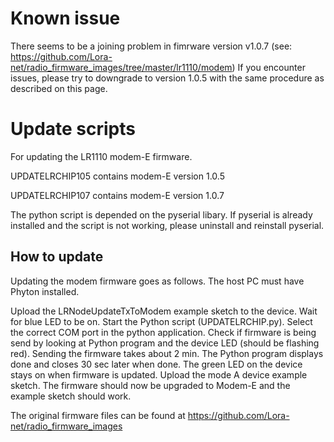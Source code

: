 # Known issue

There seems to be a joining problem in fimrware version v1.0.7 (see: https://github.com/Lora-net/radio_firmware_images/tree/master/lr1110/modem)
If you encounter issues, please try to downgrade to version 1.0.5 with the same procedure as described on this page.



# Update scripts

For updating the LR1110 modem-E firmware.

UPDATELRCHIP105 contains modem-E version 1.0.5

UPDATELRCHIP107 contains modem-E version 1.0.7

The python script is depended on the pyserial libary. If pyserial is already installed and the script is not working, please uninstall and reinstall pyserial.

## How to update
Updating the modem firmware goes as follows. The host PC must have Phyton installed.

Upload the LRNodeUpdateTxToModem example sketch to the device.
Wait for blue LED to be on.
Start the Python script (UPDATELRCHIP.py).
Select the correct COM port in the python application.
Check if firmware is being send by looking at Python program and the device LED (should be flashing red).
Sending the firmware takes about 2 min.
The Python program displays done and closes 30 sec later when done.
The green LED on the device stays on when firmware is updated.
Upload the mode A device example sketch.
The firmware should now be upgraded to Modem-E and the example sketch should work.


The original firmware files can be found at https://github.com/Lora-net/radio_firmware_images




